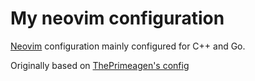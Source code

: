 # My neovim configuration

[Neovim](https://neovim.io) configuration mainly configured for C++ and Go.

Originally based on [ThePrimeagen's config](https://github.com/ThePrimeagen/init.lua)
